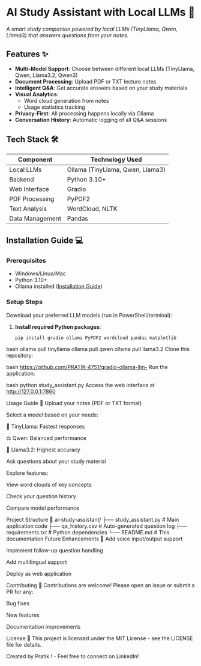 # AI Study Assistant with Local LLMs 🚀
*A smart study companion powered by local LLMs (TinyLlama, Qwen, Llama3) that answers questions from your notes.*
## Features ✨
- **Multi-Model Support**: Choose between different local LLMs (TinyLlama, Qwen, Llama3.2, Qwen3)
- **Document Processing**: Upload PDF or TXT lecture notes
- **Intelligent Q&A**: Get accurate answers based on your study materials
- **Visual Analytics**: 
  - Word cloud generation from notes
  - Usage statistics tracking
- **Privacy-First**: All processing happens locally via Ollama
- **Conversation History**: Automatic logging of all Q&A sessions

## Tech Stack 🛠️

| Component               | Technology Used |
|-------------------------|----------------|
| Local LLMs              | Ollama (TinyLlama, Qwen, Llama3) |
| Backend                 | Python 3.10+   |
| Web Interface           | Gradio         |
| PDF Processing          | PyPDF2         |
| Text Analysis           | WordCloud, NLTK|
| Data Management         | Pandas         |

## Installation Guide 💻

### Prerequisites
- Windows/Linux/Mac
- Python 3.10+
- Ollama installed ([Installation Guide](https://ollama.ai/))

### Setup Steps
Download your preferred LLM models (run in PowerShell/terminal):
1. **Install required Python packages**:
   ```bash
   pip install gradio ollama PyPDF2 wordcloud pandas matplotlib

bash
ollama pull tinyllama
ollama pull qwen
ollama pull llama3.2
Clone this repository:

bash
https://github.com/PRATIK-4751/gradio-ollama-llm-
Run the application:

bash
python study_assistant.py
Access the web interface at http://127.0.0.1:7860

Usage Guide 📖
Upload your notes (PDF or TXT format)

Select a model based on your needs:

🚀 TinyLlama: Fastest responses

⚖️ Qwen: Balanced performance

🧠 Llama3.2: Highest accuracy

Ask questions about your study material

Explore features:

View word clouds of key concepts

Check your question history

Compare model performance

Project Structure 📂
ai-study-assistant/
├── study_assistant.py      # Main application code
├── qa_history.csv          # Auto-generated question log
├── requirements.txt        # Python dependencies
└── README.md               # This documentation
Future Enhancements 🔮
Add voice input/output support

Implement follow-up question handling

Add multilingual support

Deploy as web application

Contributing 🤝
Contributions are welcome! Please open an issue or submit a PR for any:

Bug fixes

New features

Documentation improvements

License 📜
This project is licensed under the MIT License - see the LICENSE file for details.

Created by Pratik ! - Feel free to connect on LinkedIn!

